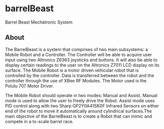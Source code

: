 # barrelBeast
Barrel Beast Mechatronic System 

## About
The BarrelBeast is a system that comprises of two main subsystems: a Mobile Robot and a Controller. The Controller will be able to acquire user input using two Altronics Z6363 joysticks and buttons. It will also be able to display certain readings to the user on the Altronics Z7011 LCD display on its surface. The Mobile Robot is a motor driven vehicular robot that is controlled by the controller. Data is transferred between the robot and the controller through the use of XBee RF Modules. The Motor used is the Polulu 707 Motor Driver. 

The Mobile Robot should operate in two modes: Manual and Assist. Manual mode is used to allow the user to freely drive the Robot. Assist mode uses PID control along with two Sharp GP2Y0A41SK0F Infrared Sensors on either end of the robot to move it automatically around cylindrical surfaces.The main objective of the BarrelBeast is to create a Robot that can mimic and compete in a to-scale barrel race.
